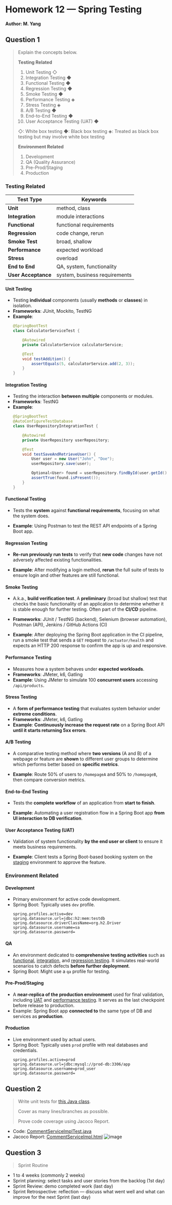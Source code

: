 # Homework 12 — Spring Testing
**Author: M. Yang**

## Question 1
> Explain the concepts below.
> 
> **Testing Related**
> 1. Unit Testing ◇
> 2. Integration Testing ◆
> 3. Functional Testing ◆
> 4. Regression Testing ◆
> 5. Smoke Testing ◆
> 6. Performance Testing ◈
> 7. Stress Testing ◈
> 8. A/B Testing ◆
> 9. End-to-End Testing ◆
> 10. User Acceptance Testing (UAT) ◆
>
> ◇: White box testing
> ◆: Black box testing
> ◈: Treated as black box testing but may involve white box testing
> 
> **Environment Related**
> 1. Development
> 2. QA (Quality Assurance)
> 3. Pre-Prod/Staging
> 4. Production

### Testing Related

| Test Type           | Keywords                      |
|---------------------|-------------------------------|
| **Unit**            | method, class                 |
| **Integration**     | module interactions           |
| **Functional**      | functional requirements       |
| **Regression**      | code change, rerun            |
| **Smoke Test**      | broad, shallow                |
| **Performance**     | expected workload             |
| **Stress**          | overload                      |
| **End to End**      | QA, system, functionality     |
| **User Acceptance** | system, business requirements |

#### Unit Testing
- Testing **individual** components (usually **methods** or **classes**) in isolation.
- **Frameworks**: JUnit, Mockito, TestNG
- **Example**:
    ```java
    @SpringBootTest
    class CalculatorServiceTest {
    
        @Autowired
        private CalculatorService calculatorService;
    
        @Test
        void testAddition() {
            assertEquals(5, calculatorService.add(2, 3));
        }
    }
    ```

#### Integration Testing
- Testing the interaction **between multiple** components or modules.
- **Frameworks**: TestNG
- **Example**:
    ```java
    @SpringBootTest
    @AutoConfigureTestDatabase
    class UserRepositoryIntegrationTest {
    
        @Autowired
        private UserRepository userRepository;
    
        @Test
        void testSaveAndRetrieveUser() {
            User user = new User("John", "Doe");
            userRepository.save(user);
    
            Optional<User> found = userRepository.findById(user.getId());
            assertTrue(found.isPresent());
        }
    }
    ```

#### Functional Testing
- Tests the **system** against **functional requirements**, focusing on what the system does.

- **Example**: Using Postman to test the REST API endpoints of a Spring Boot app.

#### Regression Testing
- **Re-run previously run tests** to verify that **new code** changes have not adversely affected existing functionalities.

- **Example**: After modifying a login method, **rerun** the full suite of tests to ensure login and other features are still functional.

#### Smoke Testing
- A.k.a., **build verification test**.
A **preliminary** (broad but shallow) test that checks the basic functionality of an application to determine whether it is stable enough for further testing.
Often part of the **CI/CD** pipeline.

- **Frameworks**: JUnit / TestNG (backend), Selenium (browser automation), Postman (API), Jenkins / GitHub Actions (CI)
- **Example**: After deploying the Spring Boot application in the CI pipeline, run a smoke test that sends a `GET` request to `/actuator/health` and expects an HTTP 200 response to confirm the app is up and responsive.

#### Performance Testing
- Measures how a system behaves under **expected workloads**.
- **Frameworks**: JMeter, k6, Gatling
- **Example**: Using JMeter to simulate 100 **concurrent users** accessing `/api/products`.

#### Stress Testing
- A **form of performance testing** that evaluates system behavior under **extreme conditions**.
- **Frameworks**: JMeter, k6, Gatling
- **Example**: **Continuously increase the request rate** on a Spring Boot API **until it starts returning 5xx errors**.

#### A/B Testing
- A comparative testing method where **two versions** (A and B) of a webpage or feature are **shown** to different user groups to determine which performs better based on **specific metrics**.

- **Example**: Route 50% of users to `/homepageA` and 50% to `/homepageB`, then compare conversion metrics.

#### End-to-End Testing
- Tests the **complete workflow** of an application from **start to finish**.

- **Example**: Automating a user registration flow in a Spring Boot app **from UI interaction to DB verification**.

#### User Acceptance Testing (UAT)
- Validation of system functionality **by the end user or client** to ensure it meets business requirements.

- **Example**: Client tests a Spring Boot-based booking system on the [staging](#pre-prodstaging) environment to approve the feature.


### Environment Related

#### Development
- Primary environment for active code development.
- Spring Boot: Typically uses `dev` profile.
    ```properties
    spring.profiles.active=dev
    spring.datasource.url=jdbc:h2:mem:testdb
    spring.datasource.driverClassName=org.h2.Driver
    spring.datasource.username=sa
    spring.datasource.password=
    ```

#### QA
- An environment dedicated to **comprehensive testing activities** such as [functional](#functional-testing), [integration](#integration-testing), and [regression testing](#regression-testing).
It simulates real-world scenarios to catch defects **before further deployment**.
- Spring Boot: Might use a `qa` profile for testing.

#### Pre-Prod/Staging
- A **near-replica of the production environment** used for final validation, including [UAT](#user-acceptance-testing-uat) and [performance testing](#performance-testing).
It serves as the last checkpoint before release to production.
- Example: Spring Boot app **connected to** the same type of DB and services as **production**.

#### Production
- Live environment used by actual users.
- Spring Boot: Typically uses `prod` profile with real databases and credentials.
    ```properties
    spring.profiles.active=prod
    spring.datasource.url=jdbc:mysql://prod-db:3306/app
    spring.datasource.username=prod_user
    spring.datasource.password=
    ```


## Question 2
> Write unit tests for [this Java class](https://github.com/CTYue/springboot-redbook/blob/10_testing/src/main/java/com/chuwa/redbook/service/impl/CommentServiceImpl.java).
>
> Cover as many lines/branches as possible.
> 
> Prove code coverage using Jacoco Report.

* Code: [CommentServiceImplTest.java](../Coding/HW12/Question2/CommentServiceImplTest.java)
* Jacoco Report: [CommentServiceImpl.html](../Coding/HW12/Question2/CommentServiceImpl.html)
    ![image](https://github.com/user-attachments/assets/b9c7e45c-ef00-4400-8618-f212f12d6316)


## Question 3
> Sprint Routine

- 1 to 4 weeks (commonly 2 weeks)
- Sprint planning: select tasks and user stories from the backlog (1st day)
- Sprint Review: demo completed work (last day)
- Sprint Retrospective: reflection — discuss what went well and what can improve for the next Sprint (last day)
